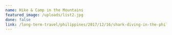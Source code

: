 ```yaml
---
name: Hike & Camp in the Mountains
featured_image: /uploads/list2.jpg
done: false
link: /long-term-travel/philippines/2017/12/16/shark-diving-in-the-philippines.html
---
```



